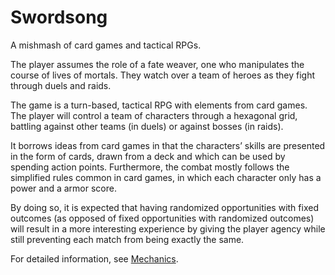 # Swordsong

A mishmash of card games and tactical RPGs.

The player assumes the role of a fate weaver, one who manipulates the
course of lives of mortals. They watch over a team of heroes as they
fight through duels and raids.

The game is a turn-based, tactical RPG with elements from card games.
The player will control a team of characters through a hexagonal grid,
battling against other teams (in duels) or against bosses (in raids).

It borrows ideas from card games in that the characters’ skills are
presented in the form of cards, drawn from a deck and which can be used
by spending action points. Furthermore, the combat mostly follows the
simplified rules common in card games, in which each character only has
a power and a armor score.

By doing so, it is expected that having randomized opportunities with
fixed outcomes (as opposed of fixed opportunities with randomized
outcomes) will result in a more interesting experience by giving the
player agency while still preventing each match from being exactly the
same.

For detailed information, see [Mechanics](mechanics.md).
